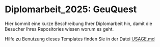 # Diplomarbeit_2025: GeuQuest

Hier kommit eine kurze Beschreibung Ihrer Diplomarbeit hin, damit die Besucher Ihres Repositories wissen worum es geht.

Hilfe zu Benutzung dieses Templates finden Sie in der Datei [USAGE.md](USAGE.md)
